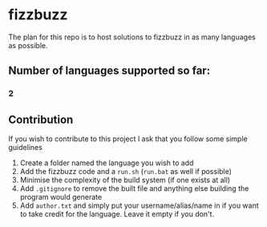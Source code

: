 # fizzbuzz

The plan for this repo is to host solutions to fizzbuzz in as many languages as possible.

## Number of languages supported so far:
### 2

## Contribution
If you wish to contribute to this project I ask that you follow some simple guidelines

1) Create a folder named the language you wish to add
2) Add the fizzbuzz code and a `run.sh` (`run.bat` as well if possible)
3) Minimise the complexity of the build system (if one exists at all)
4) Add `.gitignore` to remove the built file and anything else building the program would generate
5) Add `author.txt` and simply put your username/alias/name in if you want to take credit for the language. Leave it empty if you don't.
